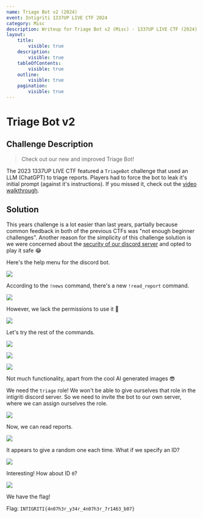 ```yaml
---
name: Triage Bot v2 (2024)
event: Intigriti 1337UP LIVE CTF 2024
category: Misc
description: Writeup for Triage Bot v2 (Misc) - 1337UP LIVE CTF (2024) 💜
layout:
    title:
        visible: true
    description:
        visible: true
    tableOfContents:
        visible: true
    outline:
        visible: true
    pagination:
        visible: true
---
```


# Triage Bot v2

## Challenge Description

> Check out our new and improved Triage Bot!

The 2023 1337UP LIVE CTF featured a `TriageBot` challenge that used an LLM (ChatGPT) to triage reports. Players had to force the bot to leak it's initial prompt (against it's instructions). If you missed it, check out the [video walkthrough](https://www.youtube.com/watch?v=5wcJjNgncOQ).

## Solution

This years challenge is a lot easier than last years, partially because common feedback in both of the previous CTFs was "not enough beginner challenges". Another reason for the simplicity of this challenge solution is we were concerned about the [security of our discord server](https://hanasuru.medium.com/how-we-found-unintended-bypass-to-exploiting-entire-cyberthreatforce-discord-server-d93951b9efab) and opted to play it safe 😂

Here's the help menu for the discord bot.

![](./images/0.PNG)

According to the `!news` command, there's a new `!read_report` command.

![](./images/1.PNG)

However, we lack the permissions to use it 🤔

![](./images/2.PNG)

Let's try the rest of the commands.

![](./images/3.PNG)

![](./images/4.PNG)

![](./images/5.PNG)

Not much functionality, apart from the cool AI generated images 😎

We need the `triage` role! We won't be able to give ourselves that role in the intigriti discord server. So we need to invite the bot to our own server, where we can assign ourselves the role.

![](./images/6.PNG)

Now, we can read reports.

![](./images/7.PNG)

It appears to give a random one each time. What if we specify an ID?

![](./images/8.PNG)

Interesting! How about ID `0`?

![](./images/9.PNG)

We have the flag!

Flag: `INTIGRITI{4n07h3r_y34r_4n07h3r_7r1463_b07}`
